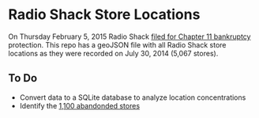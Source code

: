 # Radio Shack Store Locations

On Thursday February 5, 2015 Radio Shack [filed for Chapter 11 bankruptcy](http://dealbook.nytimes.com/2015/02/05/radio-shack-files-for-chapter-11-bankrutpcy/?_r=0) protection. This repo has a geoJSON file with all Radio Shack store locations as they were recorded on July 30, 2014 (5,067 stores).

## To Do
* Convert data to a SQLite database to analyze location concentrations
* Identify the [1,100 abandonded stores](http://www.cnbc.com/id/102442711#.)
